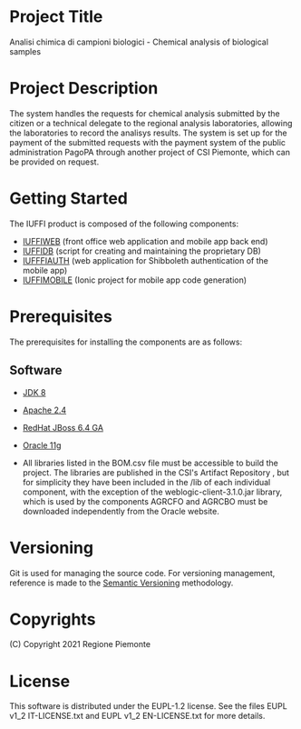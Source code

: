 # Project Title
Analisi chimica di campioni biologici - Chemical analysis of biological samples

# Project Description
The system handles the requests for chemical analysis submitted by the citizen or a technical delegate to the regional analysis laboratories, allowing the laboratories to record the analisys results. The system is set up for the payment of the submitted requests with the payment system of the public administration PagoPA through another project of CSI Piemonte, which can be provided on request.

# Getting Started
The IUFFI product is composed of the following components:
- [IUFFIWEB](https://github.com/regione-piemonte/iuffi/iuffiweb) (front office web application and mobile app back end)
- [IUFFIDB](https://github.com/regione-piemonte/iuffi/iuffidb) (script for creating and maintaining the proprietary DB)
- [IUFFFIAUTH](https://github.com/regione-piemonte/iuffi/iuffiauth) (web application for Shibboleth authentication of the mobile app)
- [IUFFIMOBILE](https://github.com/regione-piemonte/iuffi/iuffimobule) (Ionic project for mobile app code generation)

# Prerequisites
The prerequisites for installing the components are as follows:
## Software
- [JDK 8](https://www.apache.org)
- [Apache 2.4](https://www.apache.org)
- [RedHat JBoss 6.4 GA](https://developers.redhat.com)  
- [Oracle 11g](https://www.oracle.com)  

- All libraries listed in the BOM.csv file must be accessible to build the project. The libraries are published in the CSI's Artifact Repository , but for simplicity they have been included in the /lib of each individual component, with the exception of the weblogic-client-3.1.0.jar library, which is used by the components AGRCFO and AGRCBO must be downloaded independently from the Oracle website.

# Versioning
Git is used for managing the source code. For versioning management, reference is made to the [Semantic Versioning](https://semver.org) methodology.

# Copyrights
(C) Copyright 2021 Regione Piemonte

# License
This software is distributed under the EUPL-1.2 license.
See the files EUPL v1_2 IT-LICENSE.txt and EUPL v1_2 EN-LICENSE.txt for more details.
